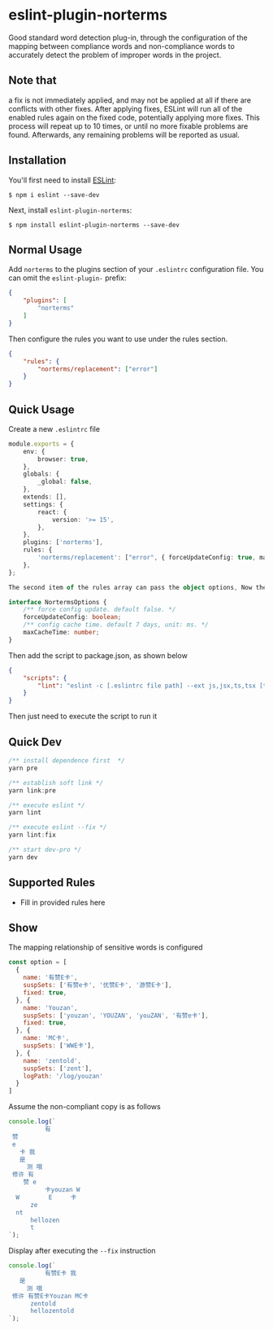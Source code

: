 # eslint-plugin-norterms

Good standard word detection plug-in, through the configuration of the mapping between compliance words and non-compliance words to accurately detect the problem of improper words in the project.

## Note that

a fix is not immediately applied, and may not be applied at all if there are conflicts with other fixes. After applying fixes, ESLint will run all of the enabled rules again on the fixed code, potentially applying more fixes. This process will repeat up to 10 times, or until no more fixable problems are found. Afterwards, any remaining problems will be reported as usual.

## Installation

You'll first need to install [ESLint](http://eslint.org):

```
$ npm i eslint --save-dev
```

Next, install `eslint-plugin-norterms`:

```
$ npm install eslint-plugin-norterms --save-dev
```


## Normal Usage

Add `norterms` to the plugins section of your `.eslintrc` configuration file. You can omit the `eslint-plugin-` prefix:

```json
{
    "plugins": [
        "norterms"
    ]
}
```


Then configure the rules you want to use under the rules section.

```json
{
    "rules": {
        "norterms/replacement": ["error"]
    }
}
```

## Quick Usage
Create a new `.eslintrc` file 
```typescript
module.exports = {
    env: {
        browser: true,
    },
    globals: {
        _global: false,
    },
    extends: [],
    settings: {
        react: {
            version: '>= 15',
        },
    },
    plugins: ['norterms'],
    rules: {
        'norterms/replacement': ["error", { forceUpdateConfig: true, maxCacheTime: 24 * 60 * 60 * 1000 }]
    },
};

The second item of the rules array can pass the object options, Now the following parameters are supported.

interface NortermsOptions {
    /** force config update. default false. */
    forceUpdateConfig: boolean;
    /** config cache time. default 7 days, unit: ms. */
    maxCacheTime: number;
}

```



Then add the script to package.json, as shown below

```json
{
    "scripts": {
        "lint": "eslint -c [.eslintrc file path] --ext js,jsx,ts,tsx [target file] [--fix]",
    }
}
```

Then just need to execute the script to run it

## Quick Dev
```javascript
/** install dependence first  */
yarn pre

/** establish soft link */
yarn link:pre

/** execute eslint */
yarn lint

/** execute eslint --fix */
yarn lint:fix

/** start dev-pro */
yarn dev

```

## Supported Rules

* Fill in provided rules here

## Show
The mapping relationship of sensitive words is configured
```javascript
const option = [
  {
    name: '有赞E卡',
    suspSets: ['有赞e卡', '优赞E卡', '游赞E卡'],
    fixed: true,
  }, {
    name: 'Youzan',
    suspSets: ['youzan', 'YOUZAN', 'youZAN', '有赞e卡'],
    fixed: true,
  }, {
    name: 'MC卡',
    suspSets: ['WWE卡'],
  }, {
    name: 'zentold',
    suspSets: ['zent'],
    logPath: '/log/youzan'
  }
]
```
Assume the non-compliant copy is as follows
```javascript
console.log(`
          有 
 赞
 e
   卡 我
   是
     测 哦
 修许 有 
    赞 e  
          卡youzan W
  W        E     卡  
      ze
  nt      
      hellozen
      t
`);
```
Display after executing the `--fix` instruction
```javascript
console.log(`
          有赞E卡 我
   是
     测 哦
 修许 有赞E卡Youzan MC卡  
      zentold      
      hellozentold
`);
```


